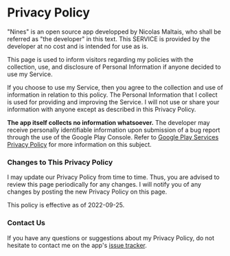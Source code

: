 # Privacy Policy

"Nines" is an open source app developped by Nicolas Maltais, who
shall be referred as "the developer" in this text. This SERVICE is provided by
the developer at no cost and is intended for use as is.

This page is used to inform visitors regarding my policies with the collection,
use, and disclosure of Personal Information if anyone decided to use my Service.

If you choose to use my Service, then you agree to the collection and use of
information in relation to this policy. The Personal Information that I collect
is used for providing and improving the Service. I will not use or share your
information with anyone except as described in this Privacy Policy.

**The app itself collects no information whatsoever.**
The developer may receive personally identifiable information upon submission
of a bug report through the use of the Google Play Console.
Refer to [Google Play Services Privacy Policy][google-play-services-privacy]
for more information on this subject.

### Changes to This Privacy Policy

I may update our Privacy Policy from time to time. Thus, you are advised to
review this page periodically for any changes. I will notify you of any changes
by posting the new Privacy Policy on this page.

This policy is effective as of 2022-09-25.

### Contact Us

If you have any questions or suggestions about my Privacy Policy, do not
hesitate to contact me on the app's [issue tracker][issue-tracker].


[google-play-services-privacy]: https://www.google.com/policies/privacy/

[issue-tracker]: https://github.com/maltaisn/card-game-nines/issues
